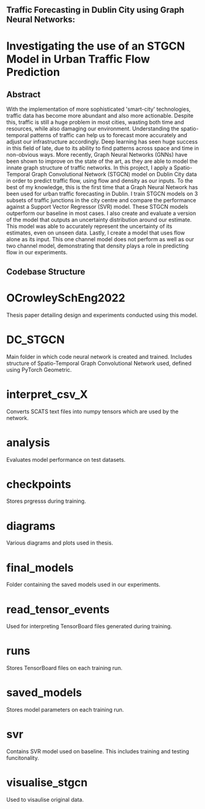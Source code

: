 ## Traffic Forecasting in Dublin City using Graph Neural Networks:
# Investigating the use of an STGCN Model in Urban Traffic Flow Prediction

## Abstract
With the implementation of more sophisticated 'smart-city' technologies, traffic data has become more abundant and also more actionable. Despite this, traffic is still a huge problem in most cities, wasting both time and resources, while also damaging our environment. Understanding the spatio-temporal patterns of traffic can help us to forecast more accurately and adjust our infrastructure accordingly. Deep learning has seen huge success in this field of late, due to its ability to find patterns across space and time in non-obvious ways. More recently, Graph Neural Networks (GNNs) have been shown to improve on the state of the art, as they are able to model the innate graph structure of traffic networks. In this project, I apply a Spatio-Temporal Graph Convolutional Network (STGCN) model on Dublin City data in order to predict traffic flow, using flow and density as our inputs. To the best of my knowledge, this is the first time that a Graph Neural Network has been used for urban traffic forecasting in Dublin. I train STGCN models on 3 subsets of traffic junctions in the city centre and compare the performance against a Support Vector Regressor (SVR) model. These STGCN models outperform our baseline in most cases. I also create and evaluate a version of the model that outputs an uncertainty distribution around our estimate. This model was able to accurately represent the uncertainty of its estimates, even on unseen data. Lastly, I create a model that uses flow alone as its input. This one channel model does not perform as well as our two channel model, demonstrating that density plays a role in predicting flow in our experiments.

## Codebase Structure
# OCrowleySchEng2022
Thesis paper detailing design and experiments conducted using this model.
# DC_STGCN
Main folder in which code neural network is created and trained. Includes structure of Spatio-Temporal Graph Convolutional Network used, defined using PyTorch Geometric.
# interpret_csv_X
Converts SCATS text files into numpy tensors which are used by the network.
# analysis
Evaluates model performance on test datasets.
# checkpoints
Stores prgresss during training.
# diagrams
Various diagrams and plots used in thesis.
# final_models
Folder containing the saved models used in our experiments.
# read_tensor_events
Used for interpreting TensorBoard files generated during training.
# runs
Stores TensorBoard files on each training run.
# saved_models
Stores model parameters on each training run.
# svr
Contains SVR model used on baseline. This includes training and testing funcitonality.
# visualise_stgcn
Used to visaulise original data.